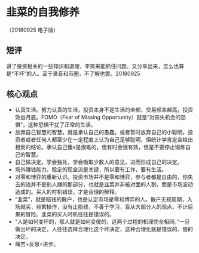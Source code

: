 # 韭菜的自我修养

（20180925 电子版）

## 短评

讲了投资相关的一些知识和道理，李笑来能抓住问题，又分享出来，怎么也算是“不坏”的人。至于录音和币圈，不了解也罢。20180925

## 核心观点

- 认真生活。努力认真的生活，投资本身不是生活的全部，交易频率越高，投资效益月底。FOMO（Fear of Missing Opportunity）就是“对丧失机会的恐惧”，这种恐惧干扰了正常的生活。
- 放弃自己智慧的智慧。就是承认自己的愚蠢，或者暂时放弃自己的小聪明。投资者或者任何人都至少在一定程度上认为自己足够聪明，但统计学肯定会给出相反的结论。承认自己傻x是很难的，但有时会很有效，但是不要停止锻炼自己的智慧。
- 自己做决定。学会独处，学会吸取少数人的意见，进而形成自己的决定。
- 场外赚钱能力。稳定的现金流是关键，所以要有工作，要有生活。
- 对零和博弈的重新认识。投资市场并不是零和博弈，参与者都是自由的，你失去的钱并不是别人赚的那部分，也就是韭菜并非被对面的人割，而是市场波动造成的。买入的时机错误，才是合理的解释。
- “韭菜”，就是赔钱的散户，也是认定市场是零和博弈的人。散户无视周期，入场就买，频繁操作，没有止损线，不善于学习，盲从大部分人的观点，不计后果的冒险。韭菜的买入时机往往是错误的。
- “人是如何变坏的，那人就是如何变傻的，这两个过程的机理完全相同。”一旦做出坏的决定，人往往选择合理化这个坏决定，这种合理化就是错误的、傻的决定。
- 痛苦+反思=进步。

